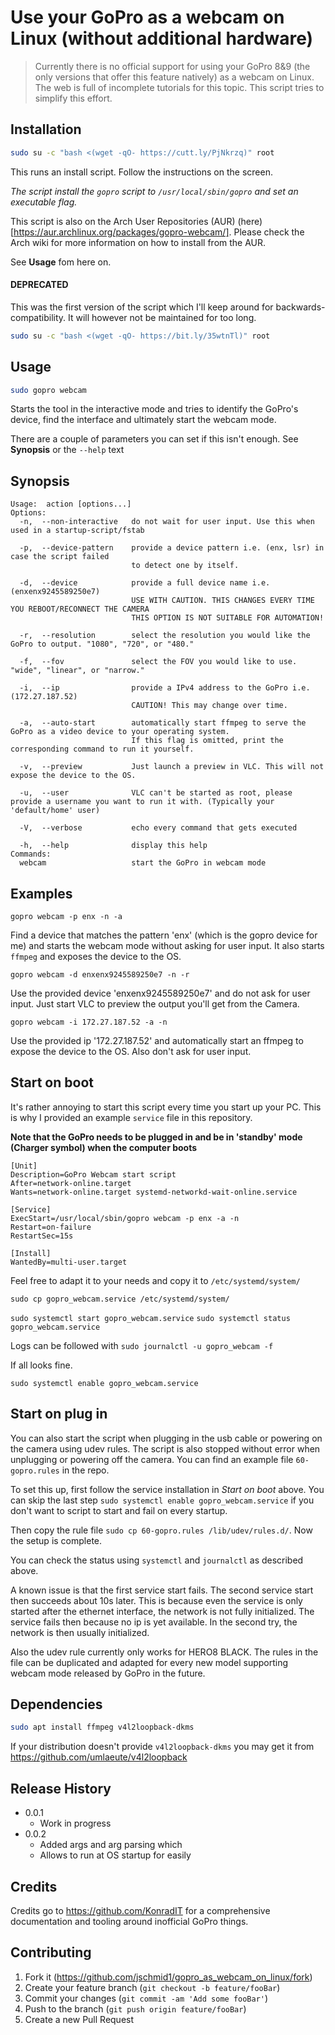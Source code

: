 # Use your GoPro as a webcam on Linux (without additional hardware)
> Currently there is no official support for using your GoPro 8&9 (the only versions that offer this feature natively) as a webcam on Linux. The web is full of incomplete tutorials for this topic. This script tries to simplify this effort.

## Installation

```sh
sudo su -c "bash <(wget -qO- https://cutt.ly/PjNkrzq)" root
```

This runs an install script. Follow the instructions on the screen.

_The script install the `gopro` script to `/usr/local/sbin/gopro` and set an executable flag._

This script is also on the Arch User Repositories (AUR) (here)[https://aur.archlinux.org/packages/gopro-webcam/]. Please check the Arch wiki for more information on how to install from the AUR.

See **Usage** fom here on.


#### DEPRECATED

This was the first version of the script which I'll keep around for backwards-compatibility.
It will however not be maintained for too long.

```sh
sudo su -c "bash <(wget -qO- https://bit.ly/35wtnTl)" root
```

## Usage

``` sh
sudo gopro webcam
```

Starts the tool in the interactive mode and tries to identify the GoPro's device, find the interface and ultimately start the webcam mode.

There are a couple of parameters you can set if this isn't enough. See **Synopsis** or the `--help` text


## Synopsis

```
Usage:  action [options...]
Options:
  -n,  --non-interactive   do not wait for user input. Use this when used in a startup-script/fstab

  -p,  --device-pattern    provide a device pattern i.e. (enx, lsr) in case the script failed
                           to detect one by itself.

  -d,  --device            provide a full device name i.e. (enxenx9245589250e7)
                           USE WITH CAUTION. THIS CHANGES EVERY TIME YOU REBOOT/RECONNECT THE CAMERA
                           THIS OPTION IS NOT SUITABLE FOR AUTOMATION!

  -r,  --resolution        select the resolution you would like the GoPro to output. "1080", "720", or "480."
  
  -f,  --fov               select the FOV you would like to use. "wide", "linear", or "narrow."

  -i,  --ip                provide a IPv4 address to the GoPro i.e. (172.27.187.52)
                           CAUTION! This may change over time.
  
  -a,  --auto-start        automatically start ffmpeg to serve the GoPro as a video device to your operating system.
                           If this flag is omitted, print the corresponding command to run it yourself.

  -v,  --preview           Just launch a preview in VLC. This will not expose the device to the OS.

  -u,  --user              VLC can't be started as root, please provide a username you want to run it with. (Typically your 'default/home' user)

  -V,  --verbose           echo every command that gets executed

  -h,  --help              display this help
Commands:
  webcam                   start the GoPro in webcam mode

```

## Examples

`gopro webcam -p enx -n -a`

Find a device that matches the pattern 'enx' (which is the gopro device for me) and starts the webcam mode without asking for user input. It also starts `ffmpeg` and exposes the device to the OS.

`gopro webcam -d enxenx9245589250e7 -n -r`

Use the provided device 'enxenx9245589250e7' and do not ask for user input. Just start VLC to preview the output you'll get from the Camera.


`gopro webcam -i 172.27.187.52 -a -n`

Use the provided ip '172.27.187.52' and automatically start an ffmpeg to expose the device to the OS. Also don't ask for user input.


## Start on boot

It's rather annoying to start this script every time you start up your PC. This is why I provided an example `service` file in this repository.

**Note that the GoPro needs to be plugged in and be in 'standby' mode (Charger symbol) when the computer boots**


```
[Unit]
Description=GoPro Webcam start script
After=network-online.target
Wants=network-online.target systemd-networkd-wait-online.service

[Service]
ExecStart=/usr/local/sbin/gopro webcam -p enx -a -n
Restart=on-failure
RestartSec=15s

[Install]
WantedBy=multi-user.target
```

Feel free to adapt it to your needs and copy it to `/etc/systemd/system/`

`sudo cp gopro_webcam.service /etc/systemd/system/`

`sudo systemctl start gopro_webcam.service`
`sudo systemctl status gopro_webcam.service`

Logs can be followed with `sudo journalctl -u gopro_webcam -f`

If all looks fine.

`sudo systemctl enable gopro_webcam.service`

## Start on plug in

You can also start the script when plugging in the usb cable or powering on the camera using udev rules. The script is also stopped without error when unplugging or powering off the camera. You can find an example file `60-gopro.rules` in the repo.

To set this up, first follow the service installation in *Start on boot* above. You can skip the last step `sudo systemctl enable gopro_webcam.service` if you don't want to script to start and fail on every startup.

Then copy the rule file `sudo cp 60-gopro.rules /lib/udev/rules.d/`. Now the setup is complete.

You can check the status using `systemctl` and `journalctl` as described above.

A known issue is that the first service start fails. The second service start then succeeds about 10s later. This is because even the service is only started after the ethernet interface, the network is not fully initialized. The service fails then because no ip is yet available. In the second try, the network is then usually initialized.

Also the udev rule currently only works for HERO8 BLACK. The rules in the file can be duplicated and adapted for every new model supporting webcam mode released by GoPro in the future.

## Dependencies

```sh
sudo apt install ffmpeg v4l2loopback-dkms
```

If your distribution doesn't provide `v4l2loopback-dkms` you may get it from https://github.com/umlaeute/v4l2loopback


## Release History

* 0.0.1
    * Work in progress
* 0.0.2
    * Added args and arg parsing which
    * Allows to run at OS startup for easily

## Credits

Credits go to https://github.com/KonradIT for a comprehensive documentation and tooling around inofficial GoPro things.

## Contributing

1. Fork it (<https://github.com/jschmid1/gopro_as_webcam_on_linux/fork>)
2. Create your feature branch (`git checkout -b feature/fooBar`)
3. Commit your changes (`git commit -am 'Add some fooBar'`)
4. Push to the branch (`git push origin feature/fooBar`)
5. Create a new Pull Request
